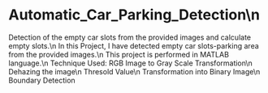 # Automatic_Car_Parking_Detection\n
Detection of the empty car slots from the provided images and calculate empty slots.\n
In this Project, I have detected empty car slots-parking area from the provided images.\n
This project is performed in MATLAB language.\n
Technique Used: RGB Image to Gray Scale Transformation\n
                Dehazing the image\n
                Thresold Value\n
                Transformation into Binary Image\n
                Boundary Detection 
             
